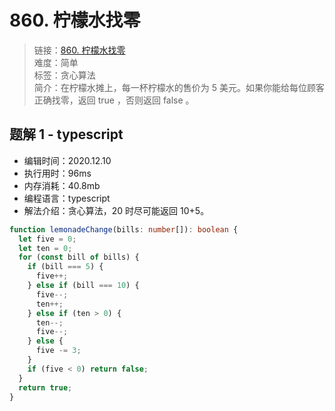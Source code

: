 # 860. 柠檬水找零

> 链接：[860. 柠檬水找零](https://leetcode-cn.com/problems/lemonade-change/)  
> 难度：简单  
> 标签：贪心算法  
> 简介：在柠檬水摊上，每一杯柠檬水的售价为 5 美元。如果你能给每位顾客正确找零，返回 true ，否则返回 false 。

## 题解 1 - typescript

- 编辑时间：2020.12.10
- 执行用时：96ms
- 内存消耗：40.8mb
- 编程语言：typescript
- 解法介绍：贪心算法，20 时尽可能返回 10+5。

```typescript
function lemonadeChange(bills: number[]): boolean {
  let five = 0;
  let ten = 0;
  for (const bill of bills) {
    if (bill === 5) {
      five++;
    } else if (bill === 10) {
      five--;
      ten++;
    } else if (ten > 0) {
      ten--;
      five--;
    } else {
      five -= 3;
    }
    if (five < 0) return false;
  }
  return true;
}
```
